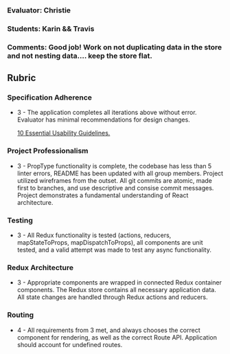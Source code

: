 ### Evaluator: Christie 
### Students: Karin && Travis
### Comments: Good job! Work on not duplicating data in the store and not nesting data.... keep the store flat.

## Rubric 

### Specification Adherence

* 3 - The application completes all iterations above without error. Evaluator has minimal
  recommendations for design changes.
  
  [10 Essential Usability Guidelines.](https://speckyboy.com/10-essential-web-application-usability-guidelines/)

### Project Professionalism

* 3 - PropType functionality is complete, the codebase has less than 5 linter
  errors, README has been updated with all group members. Project utilized
  wireframes from the outset. All git commits are atomic, made first to
  branches, and use descriptive and consise commit messages. Project
  demonstrates a fundamental understanding of React architecture.

### Testing

* 3 - All Redux functionality is tested (actions, reducers, mapStateToProps, mapDispatchToProps), all
  components are unit tested, and a valid attempt was made to test any async
  functionality.

### Redux Architecture

* 3 - Appropriate components are wrapped in connected Redux container components. The Redux store contains all necessary      application data. All state changes are handled through Redux actions and reducers.

### Routing

* 4 - All requirements from 3 met, and always chooses the correct component for
  rendering, as well as the correct Route API. Application should account for
  undefined routes.
